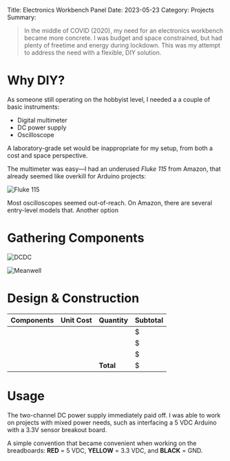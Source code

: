 Title: Electronics Workbench Panel
Date: 2023-05-23
Category: Projects
Summary:

> In the middle of COVID (2020), my need for an electronics workbench became more concrete. I was budget and space constrained, but had plenty of freetime and energy during lockdown. This was my attempt to address the need with a flexible, DIY solution. 

# Why DIY?

As someone still operating on the hobbyist level, I needed a a couple of basic instruments:

- Digital multimeter
- DC power supply
- Oscilloscope

A laboratory-grade set would be inappropriate for my setup, from both a cost and space perspective.

The multimeter was easy—I had an underused *Fluke 115* from Amazon, that already seemed like overkill for Arduino projects:

![Fluke 115](images/fluke_115.jpg)

Most oscilloscopes seemed out-of-reach. On Amazon, there are several entry-level models that. Another option 

# Gathering Components

![DCDC](images/uctronics_dcdc_converter.jpg)

![Meanwell](images/meanwell_edr_120_24.jpg)


# Design & Construction

| **Components** | **Unit Cost** | **Quantity** | **Subtotal** |
|:--------------:|:-------------:|--------------|--------------|
|                |               |              | $            |
|                |               |              | $            |
|                |               |              | $            |
|                |               | **Total**    | $            |

# Usage

The two-channel DC power supply immediately paid off. I was able to work on projects with mixed power needs, such as interfacing a 5 VDC Arduino with a 3.3V sensor breakout board. 

A simple convention that became convenient when working on the breadboards:
**RED** = 5 VDC, **YELLOW** = 3.3 VDC, and **BLACK** = GND.
